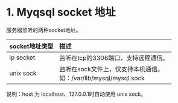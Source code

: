 # 1. Myqsql socket 地址
服务器监听的两种socket地址。


|socket地址类型|描述|
|:-|:-|
|ip socket|监听在tcp的3306端口，支持远程通信。|
|unix sock|监听在sock文件上，仅支持本机通信。<br>如：/var/lib/mysql/mysql.sock|

说明：host 为 localhost、127.0.0.1时自动使用 unix sock。
